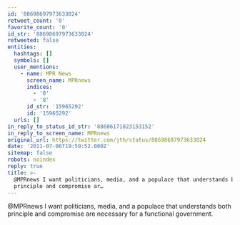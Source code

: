 ```yaml
---
id: '88698697973633024'
retweet_count: '0'
favorite_count: '0'
id_str: '88698697973633024'
retweeted: false
entities:
  hashtags: []
  symbols: []
  user_mentions:
    - name: MPR News
      screen_name: MPRnews
      indices:
        - '0'
        - '8'
      id_str: '15965292'
      id: '15965292'
  urls: []
in_reply_to_status_id_str: '88686171823153152'
in_reply_to_screen_name: MPRnews
original_url: https://twitter.com/jth/status/88698697973633024
date: '2011-07-06T19:59:52.000Z'
sitemap: false
robots: noindex
reply: true
title: >-
  @MPRnews I want politicians, media, and a populace that understands both
  principle and compromise ar…
---
```


@MPRnews I want politicians, media, and a populace that understands both principle and compromise are necessary for a functional government.